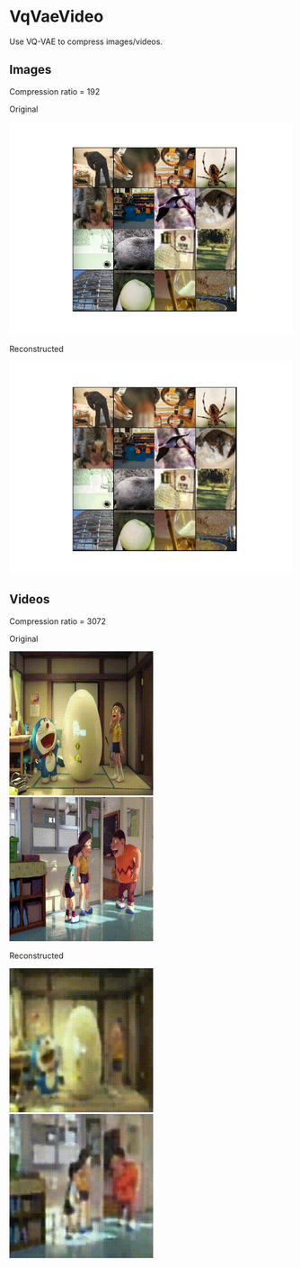 # VqVaeVideo

Use VQ-VAE to compress images/videos.

## Images

Compression ratio = 192

Original

![orignal](data/images/origin.png)

Reconstructed

![reconstructed](data/images/recons.png)

## Videos

Compression ratio = 3072

Original

![orignal1](data/videos/2014-275.gif)
![orignal2](data/videos/2014-18.gif)

Reconstructed

![reconstructed1](data/videos/reconst1.gif)
![reconstructed2](data/videos/reconst2.gif)